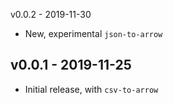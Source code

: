 v0.0.2 - 2019-11-30

* New, experimental `json-to-arrow`

v0.0.1 - 2019-11-25
-------------------

* Initial release, with `csv-to-arrow`
